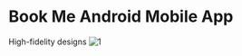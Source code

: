 # Book Me Android Mobile App
High-fidelity designs
![1](https://github.com/zyniiee/android-mobile-app-book-me/assets/70428492/c44fdf46-af12-466a-8ec2-4024fdaa6621)
